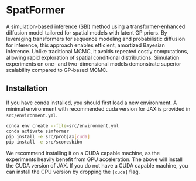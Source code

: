 
# SpatFormer 
 A simulation-based inference (SBI) method using a transformer-enhanced diffusion model tailored for spatial models with latent GP priors. By leveraging transformers for sequence modeling and probabilistic diffusion for inference, this approach enables efficient, amortized Bayesian inference. Unlike traditional MCMC, it avoids repeated costly computations, allowing rapid exploration of spatial conditional distributions. Simulation experiments on one- and two-dimensional models demonstrate superior scalability compared to GP-based MCMC.

## Installation

If you have conda installed, you should first load a new environment. A minimal environment with
recommended cuda version for JAX is provided in `src/environment.yml`.

```bash
conda env create --file=src/environment.yml
conda activate simformer
pip install -e src/probjax[cuda]
pip install -e src/scoresbibm
```

We recommend installing it on a CUDA capable machine, as the experiments heavily benefit
from GPU acceleration. The above will install the CUDA version of JAX. If you do not have 
a CUDA capable machine, you can install the CPU version by dropping the `[cuda]` flag. 

